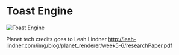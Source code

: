 # Toast Engine
![Toast Engine](https://i.imgur.com/nvHvdhU.png)



Planet tech credits goes to Leah Lindner
http://leah-lindner.com/img/blog/planet_renderer/week5-6/researchPaper.pdf